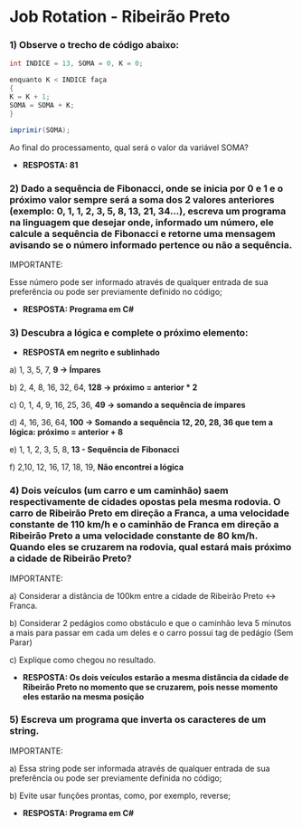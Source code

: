 # Job Rotation - Ribeirão Preto

### **1) Observe o trecho de código abaixo:**

```csharp
int INDICE = 13, SOMA = 0, K = 0;

enquanto K < INDICE faça
{
K = K + 1;
SOMA = SOMA + K;
}

imprimir(SOMA);
```

Ao final do processamento, qual será o valor da variável SOMA?

- **RESPOSTA: 81**

### 2) **Dado a sequência de Fibonacci, onde se inicia por 0 e 1 e o próximo valor sempre será a soma dos 2 valores anteriores (exemplo: 0, 1, 1, 2, 3, 5, 8, 13, 21, 34...), escreva um programa na linguagem que desejar onde, informado um número, ele calcule a sequência de Fibonacci e retorne uma mensagem avisando se o número informado pertence ou não a sequência.**

IMPORTANTE:

Esse número pode ser informado através de qualquer entrada de sua preferência ou pode ser previamente definido no código;

- **RESPOSTA: Programa em C# <link>**

### **3) Descubra a lógica e complete o próximo elemento:**

- **RESPOSTA em negrito e sublinhado**

a) 1, 3, 5, 7, **9 → Ímpares**

b) 2, 4, 8, 16, 32, 64, **128 → próximo = anterior * 2**

c) 0, 1, 4, 9, 16, 25, 36, **49 → somando a sequência de ímpares** 

d) 4, 16, 36, 64, **100 → Somando a sequência 12, 20, 28, 36 que tem a lógica: próximo = anterior + 8**

e) 1, 1, 2, 3, 5, 8, **13 - Sequência de Fibonacci**

f) 2,10, 12, 16, 17, 18, 19, **Não encontrei a lógica**

    

### **4) Dois veículos (um carro e um caminhão) saem respectivamente de cidades opostas pela mesma rodovia. O carro de Ribeirão Preto em direção a Franca, a uma velocidade constante de 110 km/h e o caminhão de Franca em direção a Ribeirão Preto a uma velocidade constante de 80 km/h. Quando eles se cruzarem na rodovia, qual estará mais próximo a cidade de Ribeirão Preto?**

IMPORTANTE:

a) Considerar a distância de 100km entre a cidade de Ribeirão Preto <-> Franca.

b) Considerar 2 pedágios como obstáculo e que o caminhão leva 5 minutos a mais para passar em cada um deles e o carro possui tag de pedágio (Sem Parar)

c) Explique como chegou no resultado.

- **RESPOSTA: Os dois veículos estarão a mesma distância da cidade de Ribeirão Preto no momento que se cruzarem, pois nesse momento eles estarão na mesma posição**

### **5) Escreva um programa que inverta os caracteres de um string.**

IMPORTANTE:

a) Essa string pode ser informada através de qualquer entrada de sua preferência ou pode ser previamente definida no código;

b) Evite usar funções prontas, como, por exemplo, reverse;

- **RESPOSTA: Programa em C# <link>**